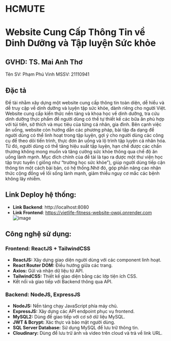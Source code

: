 # HCMUTE
# Website Cung Cấp Thông Tin về Dinh Dưỡng và Tập luyện Sức khỏe
## GVHD: TS. Mai Anh Thơ
Tên SV: Phạm Phú Vinh
MSSV: 21110941
## Đặc tả
Đề tài nhằm xây dựng một website cung cấp thông tin toàn diện, dễ hiểu và dễ truy cập về dinh dưỡng và luyện tập sức khỏe, dành riêng cho người Việt. Website cung cấp kiến thức nền tảng và khoa học về dinh dưỡng, tra cứu dinh dưỡng thực phẩm để người dùng có thể tự thiết kế các bữa ăn phù hợp với túi tiền, sở thích  và mục tiêu của từng cá nhân, gia đình. Bên cạnh việc ăn uống, website còn hướng dẫn các phương pháp, bài tập đa dạng để người dùng có thể linh hoạt trong tập luyện, gợi ý cho người dùng các công cụ để theo dõi tiến trình, thực đơn ăn uống và lộ trình tập luyện cá nhân hóa. Từ đó, người dùng có thể tăng hiệu suất tập luyện, hạn chế được các chấn thương không mong muốn và tăng cường sức khỏe thông qua chế độ ăn uống lành mạnh.
Mục đích chính của đề tài là tạo ra được một thư viện học tập trực tuyến ( giống như “trường học sức khỏe”), giúp người dùng tiếp cận thông tin một cách bài bản, có hệ thống.Nhờ đó, góp phần nâng cao nhận thức cộng đồng về lối sống lành mạnh, giảm thiểu nguy cơ mắc các bệnh không lây nhiễm.

## Link Deploy hệ thống:
- **Link Backend**: http://localhost:8080
- **Link Frontend**: https://vietlife-fitness-website-owpj.onrender.com
![image](https://github.com/user-attachments/assets/025eb2d3-0125-495e-8b93-69ea39e9636c)

## Công nghệ sử dụng:

### Frontend: ReactJS + TailwindCSS
- **ReactJS:** Xây dựng giao diện người dùng với các component linh hoạt.
- **React Router DOM:** Điều hướng giữa các trang.
- **Axios:** Gửi và nhận dữ liệu từ API.
- **TailwindCSS:** Thiết kế giao diện bằng các lớp tiện ích CSS.
- Kết nối và giao tiếp với Backend thông qua API.

### Backend: NodeJS, ExpressJS
- **NodeJS:** Nền tảng chạy JavaScript phía máy chủ.
- **ExpressJS:** Xây dựng các API endpoint phục vụ frontend.
- **MySQL2:** Dùng để giao tiếp với cơ sở dữ liệu MySQL.
- **JWT & Bcrypt:** Xác thực và bảo mật người dùng.
- **SQL Server Database:** Sử dụng MySQL để lưu trữ thông tin.
- **Cloudinary:** Dùng để lưu trữ ảnh và video trên cloud và trả về link URL.

